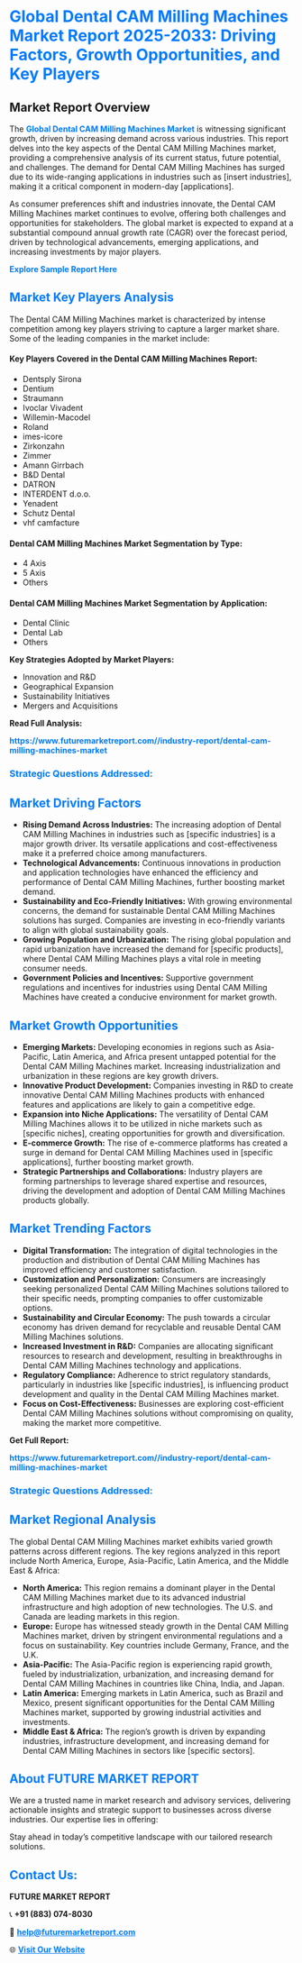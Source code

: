 <h1 style="color: #007BFF;">Global Dental CAM Milling Machines Market Report 2025-2033: Driving Factors, Growth Opportunities, and Key Players</h1>

<section id="overview">
<h2>Market Report Overview</h2>
<p>The <a href="https://www.futuremarketreport.com//industry-report/dental-cam-milling-machines-market" style="color: #007BFF; text-decoration: none;"><strong>Global Dental CAM Milling Machines Market</strong></a> is witnessing significant growth, driven by increasing demand across various industries. This report delves into the key aspects of the Dental CAM Milling Machines market, providing a comprehensive analysis of its current status, future potential, and challenges. The demand for Dental CAM Milling Machines has surged due to its wide-ranging applications in industries such as [insert industries], making it a critical component in modern-day [applications].</p>
<p>As consumer preferences shift and industries innovate, the Dental CAM Milling Machines market continues to evolve, offering both challenges and opportunities for stakeholders. The global market is expected to expand at a substantial compound annual growth rate (CAGR) over the forecast period, driven by technological advancements, emerging applications, and increasing investments by major players.</p>
</section>

<section id="overview">
<p><a href="https://www.futuremarketreport.com//request-sample/reportId=77065" style="color: #007BFF; text-decoration: none;"><strong>Explore Sample Report Here</strong></a></p>
</section>

<section id="key-players">
<h2 style="color: #007BFF;">Market Key Players Analysis</h2>
<p>The Dental CAM Milling Machines market is characterized by intense competition among key players striving to capture a larger market share. Some of the leading companies in the market include:</p>
<h4>Key Players Covered in the Dental CAM Milling Machines Report:</h4>
<ul><li>Dentsply Sirona</li><li>Dentium</li><li>Straumann</li><li>Ivoclar Vivadent</li><li>Willemin-Macodel</li><li>Roland</li><li>imes-icore</li><li>Zirkonzahn</li><li>Zimmer</li><li>Amann Girrbach</li><li>B&amp;D Dental</li><li>DATRON</li><li>INTERDENT d.o.o.</li><li>Yenadent</li><li>Schutz Dental</li><li>vhf camfacture</li></ul>
<h4>Dental CAM Milling Machines Market Segmentation by Type:</h4>
<ul><li>4 Axis</li><li>5 Axis</li><li>Others</li></ul>

<h4>Dental CAM Milling Machines Market Segmentation by Application:</h4>
<ul><li>Dental Clinic</li><li>Dental Lab</li><li>Others</li></ul>
<p><strong>Key Strategies Adopted by Market Players:</strong></p>
<ul>
<li>Innovation and R&D</li>
<li>Geographical Expansion</li>
<li>Sustainability Initiatives</li>
<li>Mergers and Acquisitions</li>
</ul>
</section>

<section>
<p><strong>Read Full Analysis: </strong></p><a href="https://www.futuremarketreport.com//industry-report/dental-cam-milling-machines-market" style="color: #007BFF; text-decoration: none;"><strong>https://www.futuremarketreport.com//industry-report/dental-cam-milling-machines-market</strong></a>
<h3 style="color: #007BFF;">Strategic Questions Addressed:</h3>
</section>

<section id="driving-factors">
<h2 style="color: #007BFF;">Market Driving Factors</h2>
<ul>
<li><strong>Rising Demand Across Industries:</strong> The increasing adoption of Dental CAM Milling Machines in industries such as [specific industries] is a major growth driver. Its versatile applications and cost-effectiveness make it a preferred choice among manufacturers.</li>
<li><strong>Technological Advancements:</strong> Continuous innovations in production and application technologies have enhanced the efficiency and performance of Dental CAM Milling Machines, further boosting market demand.</li>
<li><strong>Sustainability and Eco-Friendly Initiatives:</strong> With growing environmental concerns, the demand for sustainable Dental CAM Milling Machines solutions has surged. Companies are investing in eco-friendly variants to align with global sustainability goals.</li>
<li><strong>Growing Population and Urbanization:</strong> The rising global population and rapid urbanization have increased the demand for [specific products], where Dental CAM Milling Machines plays a vital role in meeting consumer needs.</li>
<li><strong>Government Policies and Incentives:</strong> Supportive government regulations and incentives for industries using Dental CAM Milling Machines have created a conducive environment for market growth.</li>
</ul>
</section>

<section id="growth-opportunities">
<h2 style="color: #007BFF;">Market Growth Opportunities</h2>
<ul>
<li><strong>Emerging Markets:</strong> Developing economies in regions such as Asia-Pacific, Latin America, and Africa present untapped potential for the Dental CAM Milling Machines market. Increasing industrialization and urbanization in these regions are key growth drivers.</li>
<li><strong>Innovative Product Development:</strong> Companies investing in R&D to create innovative Dental CAM Milling Machines products with enhanced features and applications are likely to gain a competitive edge.</li>
<li><strong>Expansion into Niche Applications:</strong> The versatility of Dental CAM Milling Machines allows it to be utilized in niche markets such as [specific niches], creating opportunities for growth and diversification.</li>
<li><strong>E-commerce Growth:</strong> The rise of e-commerce platforms has created a surge in demand for Dental CAM Milling Machines used in [specific applications], further boosting market growth.</li>
<li><strong>Strategic Partnerships and Collaborations:</strong> Industry players are forming partnerships to leverage shared expertise and resources, driving the development and adoption of Dental CAM Milling Machines products globally.</li>
</ul>
</section>

<section id="trending-factors">
<h2 style="color: #007BFF;">Market Trending Factors</h2>
<ul>
<li><strong>Digital Transformation:</strong> The integration of digital technologies in the production and distribution of Dental CAM Milling Machines has improved efficiency and customer satisfaction.</li>
<li><strong>Customization and Personalization:</strong> Consumers are increasingly seeking personalized Dental CAM Milling Machines solutions tailored to their specific needs, prompting companies to offer customizable options.</li>
<li><strong>Sustainability and Circular Economy:</strong> The push towards a circular economy has driven demand for recyclable and reusable Dental CAM Milling Machines solutions.</li>
<li><strong>Increased Investment in R&D:</strong> Companies are allocating significant resources to research and development, resulting in breakthroughs in Dental CAM Milling Machines technology and applications.</li>
<li><strong>Regulatory Compliance:</strong> Adherence to strict regulatory standards, particularly in industries like [specific industries], is influencing product development and quality in the Dental CAM Milling Machines market.</li>
<li><strong>Focus on Cost-Effectiveness:</strong> Businesses are exploring cost-efficient Dental CAM Milling Machines solutions without compromising on quality, making the market more competitive.</li>
</ul>
</section>

<section>
<p><strong>Get Full Report: </strong></p><a href="https://www.futuremarketreport.com//industry-report/dental-cam-milling-machines-market" style="color: #007BFF; text-decoration: none;"><strong>https://www.futuremarketreport.com//industry-report/dental-cam-milling-machines-market</strong></a>
<h3 style="color: #007BFF;">Strategic Questions Addressed:</h3>
</section>


<section id="regional-analysis">
<h2 style="color: #007BFF;">Market Regional Analysis</h2>
<p>The global Dental CAM Milling Machines market exhibits varied growth patterns across different regions. The key regions analyzed in this report include North America, Europe, Asia-Pacific, Latin America, and the Middle East & Africa:</p>
<ul>
<li><strong>North America:</strong> This region remains a dominant player in the Dental CAM Milling Machines market due to its advanced industrial infrastructure and high adoption of new technologies. The U.S. and Canada are leading markets in this region.</li>
<li><strong>Europe:</strong> Europe has witnessed steady growth in the Dental CAM Milling Machines market, driven by stringent environmental regulations and a focus on sustainability. Key countries include Germany, France, and the U.K.</li>
<li><strong>Asia-Pacific:</strong> The Asia-Pacific region is experiencing rapid growth, fueled by industrialization, urbanization, and increasing demand for Dental CAM Milling Machines in countries like China, India, and Japan.</li>
<li><strong>Latin America:</strong> Emerging markets in Latin America, such as Brazil and Mexico, present significant opportunities for the Dental CAM Milling Machines market, supported by growing industrial activities and investments.</li>
<li><strong>Middle East & Africa:</strong> The region’s growth is driven by expanding industries, infrastructure development, and increasing demand for Dental CAM Milling Machines in sectors like [specific sectors].</li>
</ul>
</section>

<footer>
<h2 style="color: #007BFF;">About FUTURE MARKET REPORT</h2>
<p>We are a trusted name in market research and advisory services, delivering actionable insights and strategic support to businesses across diverse industries. Our expertise lies in offering:</p>

<p>Stay ahead in today’s competitive landscape with our tailored research solutions.</p>

<h2 style="color: #007BFF;">Contact Us:</h2>
<p><strong>FUTURE MARKET REPORT</strong></p>
<p>📞 <strong>+91 (883) 074-8030</strong></p>
<p>📧 <strong><a href="mailto:help@futuremarketreport.com" style="color: #007BFF;">help@futuremarketreport.com</a></strong></p>
<p>🌐 <strong><a href="https://www.futuremarketreport.com/" style="color: #007BFF;">Visit Our Website</a></strong></p>
</footer>